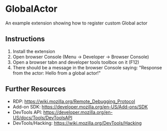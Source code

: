 GlobalActor
===========
An example extension showing how to register custom Global actor

Instructions
------------
1. Install the extension
2. Open browser Console (Menu -> Developer -> Browser Console)
3. Open a browser tabn and developer tools toolbox on it (F12)
4. There should be a message in the browser Console saying:
"Response from the actor: Hello from a global actor!"

Further Resources
-----------------
* RDP: https://wiki.mozilla.org/Remote_Debugging_Protocol
* Add-on SDK: https://developer.mozilla.org/en-US/Add-ons/SDK
* DevTools API: https://developer.mozilla.org/en-US/docs/Tools/DevToolsAPI
* DevTools/Hacking: https://wiki.mozilla.org/DevTools/Hacking
